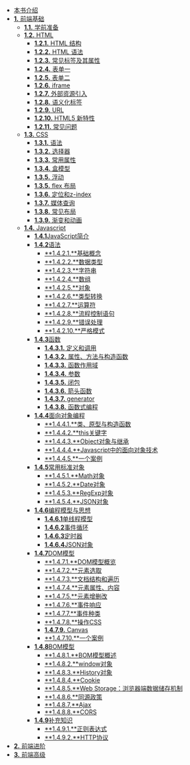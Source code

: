 *   [本书介绍](./index.md)
*   [**1.** 前端基础](./前端基础/index.md)
    *  [**1.1.** 学前准备](./前端基础/学前准备/index.md)
    *  [**1.2.** HTML](./前端基础/HTML/index.md)
        *   [**1.2.1.** HTML 结构](./前端基础/HTML/HTMl结构.md)
        *   [**1.2.2.** HTML 语法](./前端基础/HTML/HTMl语法.md) 
        *   [**1.2.3.** 常见标签及其属性](./前端基础/HTML/常见标签及其属性.md)
        *   [**1.2.4.** 表单一](./前端基础/HTML/表单一.md)
        *   [**1.2.5.** 表单二](./前端基础/HTML/表单二.md)
        *   [**1.2.6.** iframe](./前端基础/HTML/iframe.md)
        *   [**1.2.7.** 外部资源引入](./前端基础/HTML/外部资源引入.md)
        *   [**1.2.8.** 语义化标签](./前端基础/HTML/语义化标签.md)
        *   [**1.2.9.** URL](./前端基础/HTML/URL.md)
        *   [**1.2.10.** HTML5 新特性](./前端基础/HTML/HTML5新特性.md)
        *   [**1.2.11.** 常见问题](./前端基础/HTML/常见问题总结.md)
    *   [**1.3.** CSS](./前端基础/CSS/index.md)
        *   [**1.3.1.** 语法](./前端基础/CSS/语法.md)
        *   [**1.3.2.** 选择器](./前端基础/CSS/选择器.md)
        *   [**1.3.3.** 常用属性](./前端基础/CSS/常用属性.md)
        *   [**1.3.4.** 盒模型](./前端基础/CSS/盒模型.md)
        *   [**1.3.5.** 浮动](./前端基础/CSS/浮动.md)
        *   [**1.3.5.** flex 布局](http://www.ruanyifeng.com/blog/2015/07/flex-grammar.html)
        *   [**1.3.6.** 定位和z-index](./前端基础/CSS/定位和z-index.md)  
        *   [**1.3.7.** 媒体查询](./前端基础/CSS/媒体查询.md)
        *   [**1.3.8.** 常见布局](./前端基础/CSS/常见布局.md)
        *   [**1.3.9.** 渐变和动画](./前端基础/CSS/渐变和动画.md)
    *   [**1.4.** Javascript]()
        * [**1.4.1**JavaScript简介](./前端基础/Javascript/javascript简介.md)
        * [**1.4.2**语法]()
            * [**1.4.2.1.**基础概念](./前端基础/Javascript/基础概念.md)
            * [**1.4.2.2.**数据类型](./前端基础/Javascript/数据类型.md)
            * [**1.4.2.3.**字符串](./前端基础/Javascript/字符串.md)
            * [**1.4.2.4.**数组]()
            * [**1.4.2.5.**对象]()
            * [**1.4.2.6.**类型转换]()
            * [**1.4.2.7.**运算符]()
            * [**1.4.2.8.**流程控制语句]()
            * [**1.4.2.9.**错误处理]()
            * [**1.4.2.10.**严格模式]()
        * [**1.4.3**函数]()
            * [**1.4.3.1.** 定义和调用]()
            * [**1.4.3.2.** 属性、方法与构造函数]()
            * [**1.4.3.3.** 函数作用域]()
            * [**1.4.3.4.** 参数]()
            * [**1.4.3.5.** 闭包]()
            * [**1.4.3.6.** 箭头函数]()
            * [**1.4.3.7.** generator]()            
            * [**1.4.3.8.** 函数式编程]()
        * [**1.4.4**面向对象编程]()
            * [**1.4.4.1.**类、原型与构造函数]()
            * [**1.4.4.2.**this关键字]()
            * [**1.4.4.3.**Object对象与继承]()
            * [**1.4.4.4.**Javascript中的面向对象技术]()
            * [**1.4.4.5.**一个案例]()
        * [**1.4.5**常用标准对象]()
            * [**1.4.5.1.**Math对象]()
            * [**1.4.5.2.**Date对象]()            
            * [**1.4.5.3.**RegExp对象]()
            * [**1.4.5.4.**JSON对象]()
        * [**1.4.6**编程模型与思想]()
            * [**1.4.6.1**单线程模型]()
            * [**1.4.6.2**事件循环]()
            * [**1.4.6.3**定时器]()
            * [**1.4.6.4**JSON对象]()
        * [**1.4.7**DOM模型]()
            * [**1.4.7.1.**DOM模型概览]()
            * [**1.4.7.2.**元素选取]()
            * [**1.4.7.3.**文档结构和遍历]()
            * [**1.4.7.4.**元素属性、内容]()
            * [**1.4.7.5.**元素增删改]()
            * [**1.4.7.6.**事件响应]()
            * [**1.4.7.7.**事件种类]()
            * [**1.4.7.8.**操作CSS]() 
            * [**1.4.7.9.** Canvas]()        
            * [**1.4.7.10.**一个案例]()         
        * [**1.4.8**BOM模型]()
            * [**1.4.8.1.**BOM模型概述]()   
            * [**1.4.8.2.**window对象]()         
            * [**1.4.8.3.**History对象]() 
            * [**1.4.8.4.**Cookie]()         
            * [**1.4.8.5.**Web Storage：浏览器端数据储存机制]() 
            * [**1.4.8.6.**同源政策]()      
            * [**1.4.8.7.**Ajax]()         
            * [**1.4.8.8.**CORS]() 
        * [**1.4.9**补充知识]()
            * [**1.4.9.1.**正则表达式]()
            * [**1.4.9.2.**HTTP协议]()       
*   [**2.** 前端进阶]()
*   [**3.** 前端高级]()